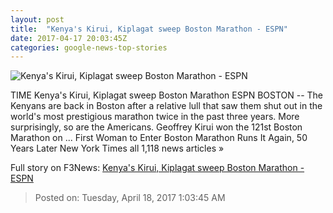 ```yaml
---
layout: post
title:  "Kenya's Kirui, Kiplagat sweep Boston Marathon - ESPN"
date: 2017-04-17 20:03:45Z
categories: google-news-top-stories
---
```


![Kenya's Kirui, Kiplagat sweep Boston Marathon - ESPN](http://a1.espncdn.com/combiner/i?img=%2Fphoto%2F2017%2F0417%2Fr200578_1296x729_16%2D9.jpg)

TIME Kenya's Kirui, Kiplagat sweep Boston Marathon ESPN BOSTON -- The Kenyans are back in Boston after a relative lull that saw them shut out in the world's most prestigious marathon twice in the past three years. More surprisingly, so are the Americans. Geoffrey Kirui won the 121st Boston Marathon on ... First Woman to Enter Boston Marathon Runs It Again, 50 Years Later New York Times all 1,118 news articles »


Full story on F3News: [Kenya's Kirui, Kiplagat sweep Boston Marathon - ESPN](http://www.f3nws.com/n/Urmcc)

> Posted on: Tuesday, April 18, 2017 1:03:45 AM
